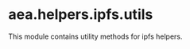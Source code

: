 <a name="aea.helpers.ipfs.utils"></a>
# aea.helpers.ipfs.utils

This module contains utility methods for ipfs helpers.

